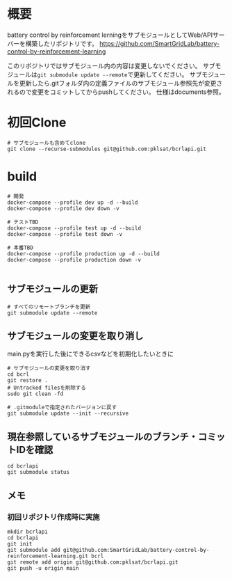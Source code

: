 # 概要
battery control by reinforcement lerningをサブモジュールとしてWeb/APIサーバーを構築したリポジトリです。
https://github.com/SmartGridLab/battery-control-by-reinforcement-learning

このリポジトリではサブモジュール内の内容は変更しないでください。
サブモジュールは```git submodule update --remote```で更新してください。
サブモジュールを更新したら.gitフォルダ内の定義ファイルのサブモジュール参照先が変更されるので変更をコミットしてからpushしてください。
仕様はdocuments参照。

# 初回Clone
```
# サブモジュールも含めてclone
git clone --recurse-submodules git@github.com:pklsat/bcrlapi.git
```

# build
```
# 開発
docker-compose --profile dev up -d --build
docker-compose --profile dev down -v

# テストTBD
docker-compose --profile test up -d --build
docker-compose --profile test down -v

# 本番TBD
docker-compose --profile production up -d --build
docker-compose --profile production down -v


```

## サブモジュールの更新
```
# すべてのリモートブランチを更新
git submodule update --remote
```

## サブモジュールの変更を取り消し
main.pyを実行した後にできるcsvなどを初期化したいときに
```
# サブモジュールの変更を取り消す
cd bcrl
git restore . 
# Untracked filesを削除する
sudo git clean -fd

# .gitmoduleで指定されたバージョンに戻す
git submodule update --init --recursive
```

## 現在参照しているサブモジュールのブランチ・コミットIDを確認
```
cd bcrlapi
git submodule status
```

## メモ
### 初回リポジトリ作成時に実施
```
mkdir bcrlapi
cd bcrlapi
git init
git submodule add git@github.com:SmartGridLab/battery-control-by-reinforcement-learning.git bcrl
git remote add origin git@github.com:pklsat/bcrlapi.git
git push -u origin main